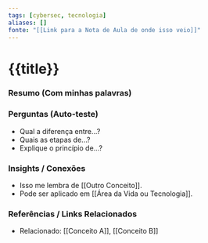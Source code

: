 ```yaml
---
tags: [cybersec, tecnologia]
aliases: []
fonte: "[[Link para a Nota de Aula de onde isso veio]]"
---
```


# {{title}}
### Resumo (Com minhas palavras)
### Perguntas (Auto-teste)
- Qual a diferença entre...?
- Quais as etapas de...?
- Explique o princípio de...?

### Insights / Conexões
- Isso me lembra de [[Outro Conceito]].
- Pode ser aplicado em [[Área da Vida ou Tecnologia]].

### Referências / Links Relacionados
- Relacionado: [[Conceito A]], [[Conceito B]]